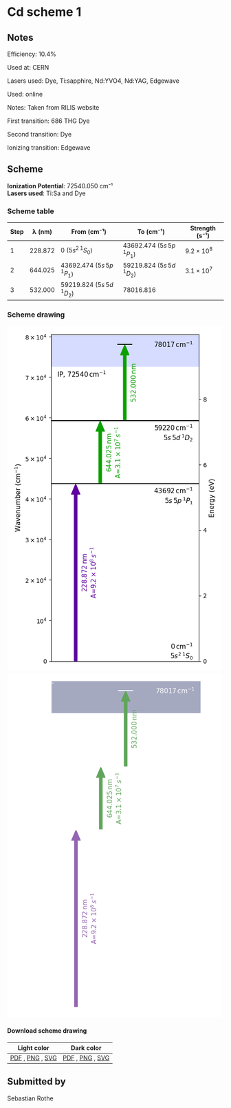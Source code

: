 # Cd scheme 1

## Notes

Efficiency: 10.4%

Used at: CERN

Lasers used: Dye, Ti:sapphire, Nd:YVO4, Nd:YAG, Edgewave

Used: online

Notes: Taken from RILIS website

First transition: 686 THG Dye

Second transition: Dye

Ionizing transition: Edgewave





## Scheme

**Ionization Potential**: 72540.050 cm⁻¹  
**Lasers used**: Ti:Sa and Dye

### Scheme table

| Step | λ (nm)  |           From (cm⁻¹)           |            To (cm⁻¹)            |   Strength (s⁻¹)    |
| ---- | ------- | ------------------------------- | ------------------------------- | ------------------- |
| 1    | 228.872 | 0 ($5s^{2}\,^{1}S_{0}$)         | 43692.474 ($5s\,5p\,^{1}P_{1}$) | $9.2 \times 10^{8}$ |
| 2    | 644.025 | 43692.474 ($5s\,5p\,^{1}P_{1}$) | 59219.824 ($5s\,5d\,^{1}D_{2}$) | $3.1 \times 10^{7}$ |
| 3    | 532.000 | 59219.824 ($5s\,5d\,^{1}D_{2}$) | 78016.816                       |                     |


### Scheme drawing

![cd scheme, light mode](cd-001/cd-001-light.png#only-light)
![cd scheme, dark mode](cd-001/cd-001-dark-web.png#only-dark)

#### Download scheme drawing

|                                            Light color                                            |                                           Dark color                                           |
| ------------------------------------------------------------------------------------------------- | ---------------------------------------------------------------------------------------------- |
| [PDF](cd-001/cd-001-light.pdf) , [PNG](cd-001/cd-001-light.png) , [SVG](cd-001/cd-001-light.svg)  | [PDF](cd-001/cd-001-dark.pdf) , [PNG](cd-001/cd-001-dark.png) , [SVG](cd-001/cd-001-dark.svg)  |


## Submitted by

Sebastian Rothe

